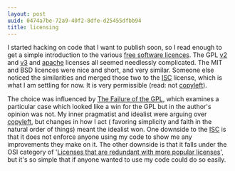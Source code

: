 ```yaml
---
layout: post
uuid: 0474a7be-72a9-40f2-8dfe-d25455dfbb94
title: licensing
---
```


I started hacking on code that I want to publish soon, so I read enough to get a
simple introduction to the various [free software licences][licences]. The GPL
[v2][gpl] and [v3][gpl3] and [apache][apache] licenses all seemed needlessly
complicated. The MIT and BSD licences were nice and short, and very similar.
Someone else noticed the similarities and merged those two to the [ISC][]
license, which is what I am settling for now. It is very permissible (read: not
[copyleft][]).

The choice was influenced by [The Failure of the GPL][failure], which examines a
particular case which looked like a win for the GPL but in the author's opinion
was not. My inner pragmatist and idealist were arguing over [copyleft][], but
changes in how I act ( favoring simplicity and faith in the natural order of
things) meant the idealist won. One downside to the [ISC][] is that it does not
enforce anyone using my code to show me any improvements they make on it. The
other downside is that it falls under the OSI category of '[Licenses that are
redundant with more popular licenses][osi]', but it's so simple that if anyone
wanted to use my code could do so easily.

[licences]: http://en.wikipedia.org/wiki/Free_software_license
[failure]: http://www.informit.com/articles/article.aspx?p=1390172
[copyleft]: http://en.wikipedia.org/wiki/Copyleft
[gpl]: http://www.gnu.org/licenses/old-licenses/gpl-2.0.html
[apache]: http://www.apache.org/licenses/LICENSE-2.0
[gpl3]: http://www.gnu.org/licenses/gpl.html
[isc]: http://en.wikipedia.org/wiki/ISC_license
[osi]: http://www.opensource.org/proliferation-report
